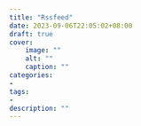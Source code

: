 ```yaml
---
title: "Rssfeed"
date: 2023-09-06T22:05:02+08:00
draft: true
cover:
    image: ""
    alt: ""
    caption: ""
categories: 
- 
tags: 
- 
description: ""
---
```


